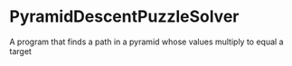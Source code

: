 # PyramidDescentPuzzleSolver
A program that finds a path in a pyramid whose values multiply to equal a target
